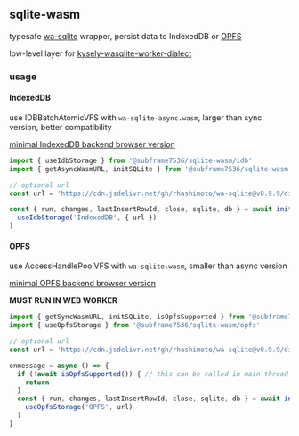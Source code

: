 ## sqlite-wasm

typesafe [wa-sqlite](https://github.com/rhashimoto/wa-sqlite) wrapper, persist data to IndexedDB or [OPFS](https://developer.mozilla.org/en-US/docs/Web/API/File_System_API/Origin_private_file_system)

low-level layer for [kysely-wasqlite-worker-dialect](https://github.com/subframe7536/kysely-sqlite-tools/tree/master/packages/dialect-wasqlite-worker)

### usage

#### IndexedDB

use IDBBatchAtomicVFS with `wa-sqlite-async.wasm`, larger than sync version, better compatibility

[minimal IndexedDB backend browser version](https://caniuse.com/mdn-api_lockmanager)

```ts
import { useIdbStorage } from '@subframe7536/sqlite-wasm/idb'
import { getAsyncWasmURL, initSQLite } from '@subframe7536/sqlite-wasm'

// optional url
const url = 'https://cdn.jsdelivr.net/gh/rhashimoto/wa-sqlite@v0.9.9/dist/wa-sqlite-async.wasm'

const { run, changes, lastInsertRowId, close, sqlite, db } = await initSQLite(
  useIdbStorage('IndexedDB', { url })
)
```

#### OPFS

use AccessHandlePoolVFS with `wa-sqlite.wasm`, smaller than async version

[minimal OPFS backend browser version](https://caniuse.com/mdn-api_filesystemsyncaccesshandle)

**MUST RUN IN WEB WORKER**

```ts
import { getSyncWasmURL, initSQLite, isOpfsSupported } from '@subframe7536/sqlite-wasm'
import { useOpfsStorage } from '@subframe7536/sqlite-wasm/opfs'

// optional url
const url = 'https://cdn.jsdelivr.net/gh/rhashimoto/wa-sqlite@v0.9.9/dist/wa-sqlite.wasm'

onmessage = async () => {
  if (!await isOpfsSupported()) { // this can be called in main thread
    return
  }
  const { run, changes, lastInsertRowId, close, sqlite, db } = await initSQLite(
    useOpfsStorage('OPFS', url)
  )
}
```